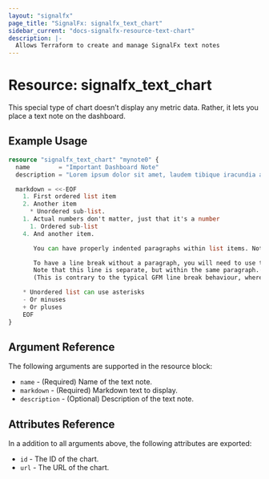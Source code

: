 ```yaml
---
layout: "signalfx"
page_title: "SignalFx: signalfx_text_chart"
sidebar_current: "docs-signalfx-resource-text-chart"
description: |-
  Allows Terraform to create and manage SignalFx text notes
---
```


# Resource: signalfx_text_chart

This special type of chart doesn’t display any metric data. Rather, it lets you place a text note on the dashboard.

## Example Usage

```tf
resource "signalfx_text_chart" "mynote0" {
  name        = "Important Dashboard Note"
  description = "Lorem ipsum dolor sit amet, laudem tibique iracundia at mea. Nam posse dolores ex, nec cu adhuc putent honestatis"

  markdown = <<-EOF
    1. First ordered list item
    2. Another item
      * Unordered sub-list.
    1. Actual numbers don't matter, just that it's a number
      1. Ordered sub-list
    4. And another item.

       You can have properly indented paragraphs within list items. Notice the blank line above, and the leading spaces (at least one, but we'll use three here to also align the raw Markdown).

       To have a line break without a paragraph, you will need to use two trailing spaces.⋅⋅
       Note that this line is separate, but within the same paragraph.⋅⋅
       (This is contrary to the typical GFM line break behaviour, where trailing spaces are not required.)

    * Unordered list can use asterisks
    - Or minuses
    + Or pluses
    EOF
}
```

## Argument Reference

The following arguments are supported in the resource block:

* `name` - (Required) Name of the text note.
* `markdown` - (Required) Markdown text to display.
* `description` - (Optional) Description of the text note.

## Attributes Reference

In a addition to all arguments above, the following attributes are exported:

* `id` - The ID of the chart.
* `url` - The URL of the chart.
